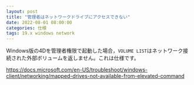 ```yaml
---
layout: post
title: "管理者はネットワークドライブにアクセスできない"
date: 2022-08-01 08:00:00
categories: 仕様
tags: 19.x windows network
---
```


Windows版の4Dを管理者権限で起動した場合，`VOLUME LIST`はネットワーク接続された外部ボリュームを返しません。これは仕様です。

<i class="fa fa-external-link" aria-hidden="true"></i> https://docs.microsoft.com/en-US/troubleshoot/windows-client/networking/mapped-drives-not-available-from-elevated-command
